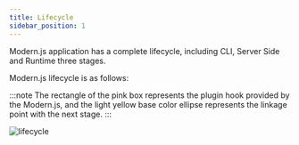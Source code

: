 ```yaml
---
title: Lifecycle
sidebar_position: 1
---
```


Modern.js application has a complete lifecycle, including CLI, Server Side and Runtime three stages.

Modern.js lifecycle is as follows:

:::note
The rectangle of the pink box represents the plugin hook provided by the Modern.js, and the light yellow base color ellipse represents the linkage point with the next stage.
:::

![lifecycle](https://lf3-static.bytednsdoc.com/obj/eden-cn/nuvjhpqnuvr/modern-website/life-cycle.svg)
